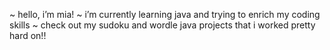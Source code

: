 ~ hello, i’m mia!
~ i’m currently learning java and trying to enrich my coding skills
~ check out my sudoku and wordle java projects that i worked pretty hard on!!

